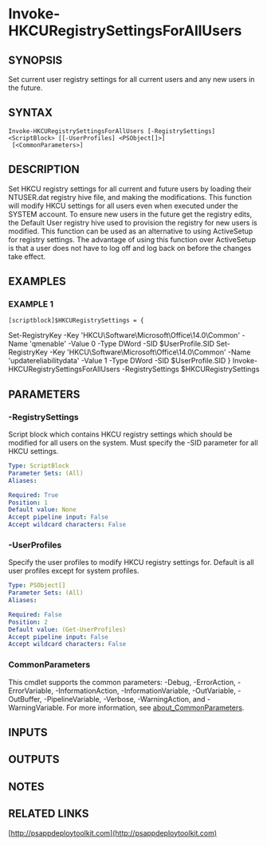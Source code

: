 ﻿---
editLink: false
isShowComments: false
external help file: PSAppDeployToolkit-help.xml
Module Name: PSAppDeployToolkit
online version: http://psappdeploytoolkit.com
schema: 2.0.0
---

# Invoke-HKCURegistrySettingsForAllUsers

## SYNOPSIS
Set current user registry settings for all current users and any new users in the future.

## SYNTAX

```
Invoke-HKCURegistrySettingsForAllUsers [-RegistrySettings] <ScriptBlock> [[-UserProfiles] <PSObject[]>]
 [<CommonParameters>]
```

## DESCRIPTION
Set HKCU registry settings for all current and future users by loading their NTUSER.dat registry hive file, and making the modifications.
This function will modify HKCU settings for all users even when executed under the SYSTEM account.
To ensure new users in the future get the registry edits, the Default User registry hive used to provision the registry for new users is modified.
This function can be used as an alternative to using ActiveSetup for registry settings.
The advantage of using this function over ActiveSetup is that a user does not have to log off and log back on before the changes take effect.

## EXAMPLES

### EXAMPLE 1
```
[scriptblock]$HKCURegistrySettings = {
```

Set-RegistryKey -Key 'HKCU\Software\Microsoft\Office\14.0\Common' -Name 'qmenable' -Value 0 -Type DWord -SID $UserProfile.SID
	Set-RegistryKey -Key 'HKCU\Software\Microsoft\Office\14.0\Common' -Name 'updatereliabilitydata' -Value 1 -Type DWord -SID $UserProfile.SID
}
Invoke-HKCURegistrySettingsForAllUsers -RegistrySettings $HKCURegistrySettings

## PARAMETERS

### -RegistrySettings
Script block which contains HKCU registry settings which should be modified for all users on the system.
Must specify the -SID parameter for all HKCU settings.

```yaml
Type: ScriptBlock
Parameter Sets: (All)
Aliases:

Required: True
Position: 1
Default value: None
Accept pipeline input: False
Accept wildcard characters: False
```

### -UserProfiles
Specify the user profiles to modify HKCU registry settings for.
Default is all user profiles except for system profiles.

```yaml
Type: PSObject[]
Parameter Sets: (All)
Aliases:

Required: False
Position: 2
Default value: (Get-UserProfiles)
Accept pipeline input: False
Accept wildcard characters: False
```

### CommonParameters
This cmdlet supports the common parameters: -Debug, -ErrorAction, -ErrorVariable, -InformationAction, -InformationVariable, -OutVariable, -OutBuffer, -PipelineVariable, -Verbose, -WarningAction, and -WarningVariable. For more information, see [about_CommonParameters](http://go.microsoft.com/fwlink/?LinkID=113216).

## INPUTS

## OUTPUTS

## NOTES

## RELATED LINKS

[http://psappdeploytoolkit.com](http://psappdeploytoolkit.com)

